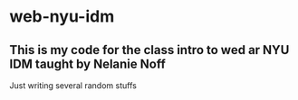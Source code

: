 # web-nyu-idm

## This is my code for the class intro to wed ar NYU IDM taught by Nelanie Noff

Just writing several random stuffs
